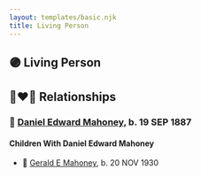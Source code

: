 ```yaml
---
layout: templates/basic.njk
title: Living Person
---
```

## 🟣 Living Person

## 👩‍❤️‍👨 Relationships

### 🔵 [Daniel Edward Mahoney](/people/2/24117676), b. 19 SEP 1887

#### Children With Daniel Edward Mahoney
* 🔵 [Gerald E Mahoney](/people/1/10062624), b. 20 NOV 1930